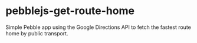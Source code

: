 # pebblejs-get-route-home

Simple Pebble app using the Google Directions API to fetch the fastest route home by public transport.
